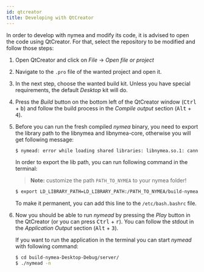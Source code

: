 ```yaml
---
id: qtcreator
title: Developing with QtCreator
---
```


In order to develop with nymea and modify its code, it is advised to open the code using QtCreator. For 
that, select the repository to be modified and follow those steps:

1. Open QtCreator and click on *File* -> *Open file or project*

2. Navigate to the `.pro` file of the wanted project and open it.

3. In the next step, choose the wanted build kit. Unless you have special requirements, the default *Desktop* kit will do.

4. Press the *Build* button on the bottom left of the QtCreator window (<kbd>Ctrl</kbd> + <kbd>b</kbd>) and follow the build process in the *Compile output* section (<kbd>Alt</kbd> + <kbd>4</kbd>).

5. Before you can run the fresh compiled *nymea* binary, you need to export the library path to the libnymea and libnymea-core, otherwise you will get following message:
    ```bash
    $ nymead: error while loading shared libraries: libnymea.so.1: cannot open shared object file: No such file or directory
    ```

    In order to export the lib path, you can run following command in the terminal:
    > **Note:** customize the path `PATH_TO_NYMEA` to your nymea folder!

    ```bash
    $ export LD_LIBRARY_PATH=LD_LIBRARY_PATH:/PATH_TO_NYMEA/build-nymea-Desktop-Debug/libnymea/:PATH_TO_NYMEA/build-nymea-Desktop-Debug/libnymea-core/
    ```

    To make it permanent, you can add this line to the `/etc/bash.bashrc` file.

6. Now you should be able to run *nymead* by pressing the *Play* button in the QtCreator (or you can press <kbd>Ctrl</kbd> + <kbd>r</kbd>). You can follow the stdout in the *Application Output* section (<kbd>Alt</kbd> + <kbd>3</kbd>).

    If you want to run the application in the terminal you can start *nymead* with following command:
    ```bash
    $ cd build-nymea-Desktop-Debug/server/
    $ ./nymead -n
    ```


